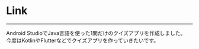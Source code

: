 # Link

--------------

Android StudioでJava言語を使った1問だけのクイズアプリを作成しました。<br>
今度はKotlinやFlutterなどでクイズアプリを作っていきたいです。
